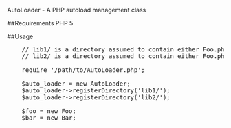 AutoLoader - A PHP autoload management class

##Requirements
PHP 5

##Usage
<pre>
    // lib1/ is a directory assumed to contain either Foo.php or Bar.php
    // lib2/ is a directory assumed to contain either Foo.php or Bar.php

    require '/path/to/AutoLoader.php';

    $auto_loader = new AutoLoader;
    $auto_loader->registerDirectory('lib1/');
    $auto_loader->registerDirectory('lib2/');

    $foo = new Foo;
    $bar = new Bar;
</pre>